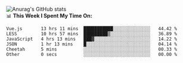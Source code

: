 
![Anurag's GitHub stats](https://github-readme-stats.vercel.app/api?username=supergczh&show_icons=true&theme=radical)
<br />
📊 **This Week I Spent My Time On:**

<!--START_SECTION:waka-->

```text
Vue.js       13 hrs 11 mins  ███████████░░░░░░░░░░░░░░   44.42 %
LESS         10 hrs 57 mins  █████████▒░░░░░░░░░░░░░░░   36.89 %
JavaScript   4 hrs 13 mins   ███▓░░░░░░░░░░░░░░░░░░░░░   14.22 %
JSON         1 hr 13 mins    █░░░░░░░░░░░░░░░░░░░░░░░░   04.14 %
Cheetah      5 mins          ░░░░░░░░░░░░░░░░░░░░░░░░░   00.33 %
Other        0 secs          ░░░░░░░░░░░░░░░░░░░░░░░░░   00.00 %
```

<!--END_SECTION:waka-->
